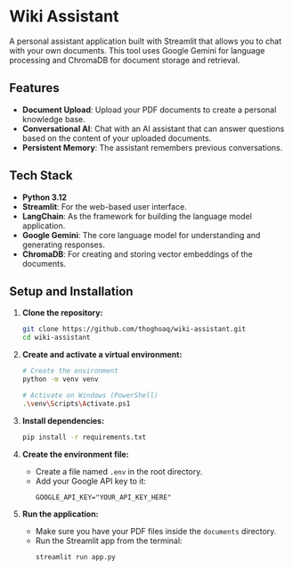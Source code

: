 # Wiki Assistant

A personal assistant application built with Streamlit that allows you to chat with your own documents. This tool uses Google Gemini for language processing and ChromaDB for document storage and retrieval.

## Features

- **Document Upload**: Upload your PDF documents to create a personal knowledge base.
- **Conversational AI**: Chat with an AI assistant that can answer questions based on the content of your uploaded documents.
- **Persistent Memory**: The assistant remembers previous conversations.

## Tech Stack

- **Python 3.12**
- **Streamlit**: For the web-based user interface.
- **LangChain**: As the framework for building the language model application.
- **Google Gemini**: The core language model for understanding and generating responses.
- **ChromaDB**: For creating and storing vector embeddings of the documents.

## Setup and Installation

1.  **Clone the repository:**
    ```bash
    git clone https://github.com/thoghoaq/wiki-assistant.git
    cd wiki-assistant
    ```

2.  **Create and activate a virtual environment:**
    ```bash
    # Create the environment
    python -m venv venv

    # Activate on Windows (PowerShell)
    .\venv\Scripts\Activate.ps1
    ```

3.  **Install dependencies:**
    ```bash
    pip install -r requirements.txt
    ```

4.  **Create the environment file:**
    - Create a file named `.env` in the root directory.
    - Add your Google API key to it:
      ```
      GOOGLE_API_KEY="YOUR_API_KEY_HERE"
      ```

5.  **Run the application:**
    - Make sure you have your PDF files inside the `documents` directory.
    - Run the Streamlit app from the terminal:
      ```bash
      streamlit run app.py
      ```
